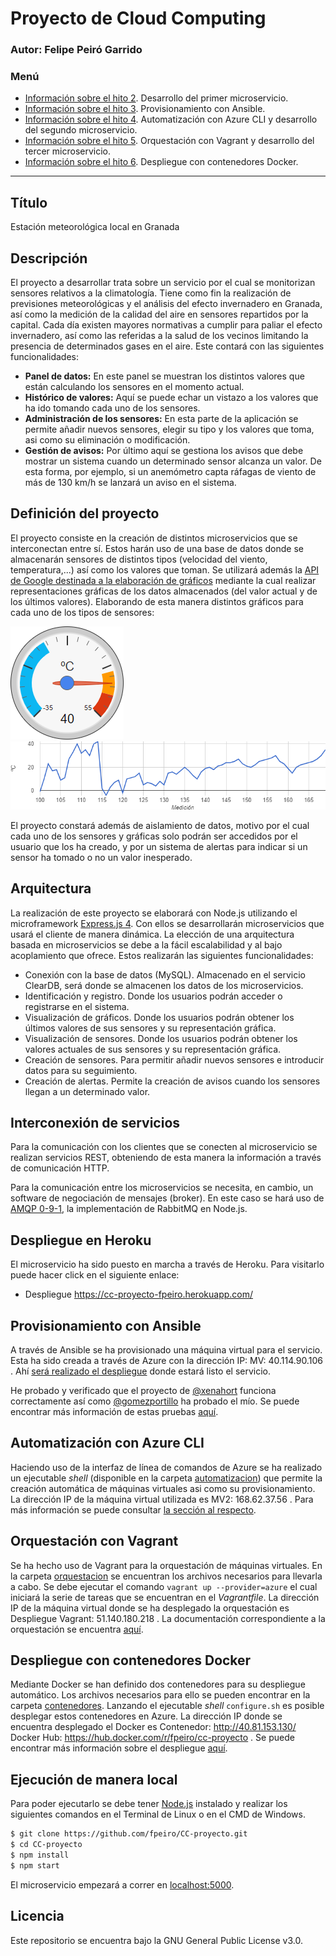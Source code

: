 # Proyecto de Cloud Computing
### Autor: Felipe Peiró Garrido

### Menú
* [Información sobre el hito 2](https://github.com/fpeiro/CC-proyecto/blob/gh-pages/hito2.md). Desarrollo del primer microservicio.
* [Información sobre el hito 3](https://github.com/fpeiro/CC-proyecto/blob/gh-pages/hito3.md). Provisionamiento con Ansible.
* [Información sobre el hito 4](https://github.com/fpeiro/CC-proyecto/blob/gh-pages/hito4.md). Automatización con Azure CLI y desarrollo del segundo microservicio.
* [Información sobre el hito 5](https://github.com/fpeiro/CC-proyecto/blob/gh-pages/hito5.md). Orquestación con Vagrant y desarrollo del tercer microservicio.
* [Información sobre el hito 6](https://github.com/fpeiro/CC-proyecto/blob/gh-pages/hito6.md). Despliegue con contenedores Docker.

---

## Título
Estación meteorológica local en Granada

## Descripción
El proyecto a desarrollar trata sobre un servicio por el cual se monitorizan sensores relativos a la climatología. Tiene como fin la realización de previsiones meteorológicas y el análisis del efecto invernadero en Granada, así como la medición de la calidad del aire en sensores repartidos por la capital. Cada día existen mayores normativas a cumplir para paliar el efecto invernadero, así como las referidas a la salud de los vecinos limitando la presencia de determinados gases en el aire. Este contará con las siguientes funcionalidades:

- **Panel de datos:** En este panel se muestran los distintos valores que están calculando los sensores en el momento actual.
- **Histórico de valores:** Aquí se puede echar un vistazo a los valores que ha ido tomando cada uno de los sensores.
- **Administración de los sensores:** En esta parte de la aplicación se permite añadir nuevos sensores, elegir su tipo y los valores que toma, asi como su eliminación o modificación.
- **Gestión de avisos:** Por último aquí se gestiona los avisos que debe mostrar un sistema cuando un determinado sensor alcanza un valor. De esta forma, por ejemplo, si un anemómetro capta ráfagas de viento de más de 130 km/h se lanzará un aviso en el sistema.

## Definición del proyecto
El proyecto consiste en la creación de distintos microservicios que se interconectan entre sí. Estos harán uso de una base de datos donde se almacenarán sensores de distintos tipos (velocidad del viento, temperatura,...) así como los valores que toman. Se utilizará además la [API de Google destinada a la elaboración de gráficos](https://google-developers.appspot.com/chart/) mediante la cual realizar representaciones gráficas de los datos almacenados (del valor actual y de los últimos valores). Elaborando de esta manera distintos gráficos para cada uno de los tipos de sensores:

![Sensor de temperatura](https://github.com/fpeiro/CC-proyecto/blob/gh-pages/images/gauge.png) ![Gráfica de temperatura](https://github.com/fpeiro/CC-proyecto/blob/gh-pages/images/chart.png)

El proyecto constará además de aislamiento de datos, motivo por el cual cada uno de los sensores y gráficas solo podrán ser accedidos por el usuario que los ha creado, y por un sistema de alertas para indicar si un sensor ha tomado o no un valor inesperado.

## Arquitectura
La realización de este proyecto se elaborará con Node.js utilizando el microframework [Express.js 4](http://expressjs.com/). Con ellos se desarrollarán microservicios que usará el cliente de manera dinámica. La elección de una arquitectura basada en microservicios se debe a la fácil escalabilidad y al bajo acoplamiento que ofrece. Estos realizarán las siguientes funcionalidades:

- Conexión con la base de datos (MySQL). Almacenado en el servicio ClearDB, será donde se almacenen los datos de los microservicios.
- Identificación y registro. Donde los usuarios podrán acceder o registrarse en el sistema.
- Visualización de gráficos. Donde los usuarios podrán obtener los últimos valores de sus sensores y su representación gráfica.
- Visualización de sensores. Donde los usuarios podrán obtener los valores actuales de sus sensores y su representación gráfica.
- Creación de sensores. Para permitir añadir nuevos sensores e introducir datos para su seguimiento.
- Creación de alertas. Permite la creación de avisos cuando los sensores llegan a un determinado valor.

## Interconexión de servicios
Para la comunicación con los clientes que se conecten al microservicio se realizan servicios REST, obteniendo de esta manera la información a través de comunicación HTTP.

Para la comunicación entre los microservicios se necesita, en cambio, un software de negociación de mensajes (broker). En este caso se hará uso de [AMQP 0-9-1](https://www.rabbitmq.com/amqp-0-9-1-reference.html), la implementación de RabbitMQ en Node.js.

## Despliegue en Heroku

El microservicio ha sido puesto en marcha a través de Heroku. Para visitarlo puede hacer click en el siguiente enlace:
* Despliegue https://cc-proyecto-fpeiro.herokuapp.com/

## Provisionamiento con Ansible

A través de Ansible se ha provisionado una máquina virtual para el servicio. Esta ha sido creada a través de Azure con la dirección IP: MV: 40.114.90.106 . Ahí [será realizado el despliegue](https://github.com/fpeiro/CC-proyecto/blob/gh-pages/hito3.md#despliegue) donde estará listo el servicio.

He probado y verificado que el proyecto de [@xenahort](https://github.com/xenahort) funciona correctamente así como [@gomezportillo](https://github.com/gomezportillo) ha probado el mío. Se puede encontrar más información de estas pruebas [aquí](https://github.com/fpeiro/CC-proyecto/blob/gh-pages/hito3.md#despliegue-de-pedro-manuel).

## Automatización con Azure CLI

Haciendo uso de la interfaz de línea de comandos de Azure se ha realizado un ejecutable _shell_ (disponible en la carpeta [automatizacion](https://github.com/fpeiro/CC-proyecto/tree/master/automatizacion)) que permite la creación automática de máquinas virtuales asi como su provisionamiento. La dirección IP de la máquina virtual utilizada es MV2: 168.62.37.56 . Para más información se puede consultar [la sección al respecto](https://github.com/fpeiro/CC-proyecto/blob/gh-pages/hito4.md#automatizaci%C3%B3n-con-azure-cli).

## Orquestación con Vagrant

Se ha hecho uso de Vagrant para la orquestación de máquinas virtuales. En la carpeta [orquestacion](https://github.com/fpeiro/CC-proyecto/tree/master/orquestacion) se encuentran los archivos necesarios para llevarla a cabo. Se debe ejecutar el comando `vagrant up --provider=azure` el cual iniciará la serie de tareas que se encuentran en el _Vagrantfile_. La dirección IP de la máquina virtual donde se ha desplegado la orquestación es Despliegue Vagrant: 51.140.180.218 . La documentación correspondiente a la orquestación se encuentra [aquí](https://github.com/fpeiro/CC-proyecto/blob/gh-pages/hito5.md).

## Despliegue con contenedores Docker

Mediante Docker se han definido dos contenedores para su despliegue automático. Los archivos necesarios para ello se pueden encontrar en la carpeta [contenedores](https://github.com/fpeiro/CC-proyecto/tree/master/contenedores). Lanzando el ejecutable _shell_ `configure.sh` es posible desplegar estos contenedores en Azure. La dirección IP donde se encuentra desplegado el Docker es Contenedor: http://40.81.153.130/ Docker Hub: https://hub.docker.com/r/fpeiro/cc-proyecto . Se puede encontrar más información sobre el despliegue [aquí](https://github.com/fpeiro/CC-proyecto/blob/gh-pages/hito6.md).

## Ejecución de manera local

Para poder ejecutarlo se debe tener [Node.js](http://nodejs.org/) instalado y realizar los siguientes comandos en el Terminal de Linux o en el CMD de Windows.

```sh
$ git clone https://github.com/fpeiro/CC-proyecto.git
$ cd CC-proyecto
$ npm install
$ npm start
```

El microservicio empezará a correr en [localhost:5000](http://localhost:5000/).

## Licencia
Este repositorio se encuentra bajo la GNU General Public License v3.0.
